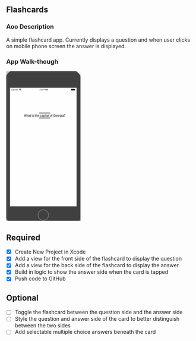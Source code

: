 ## Flashcards
### Aoo Description
A simple flashcard app. Currently displays a question and when user clicks on 
mobile phone screen the answer is displayed.


### App Walk-though

<img src="https://raw.githubusercontent.com/annelmiller/Flashcards/master/Flashcards/Flash.gif" width=200><br>


## Required
- [X] Create New Project in Xcode
- [X] Add a view for the front side of the flashcard to display the question
- [X] Add a view for the back side of the flashcard to display the answer
- [X] Build in logic to show the answer side when the card is tapped
- [X] Push code to GitHub
## Optional
- [ ] Toggle the flashcard between the question side and the answer side
- [ ] Style the question and answer side of the card to better distinguish between the two sides
- [ ] Add selectable multiple choice answers beneath the card